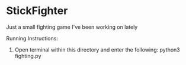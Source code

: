 # StickFighter
Just a small fighting game I've been working on lately

Running Instructions:
1. Open terminal within this directory and enter the following:
python3 fighting.py
